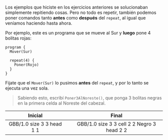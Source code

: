 Los ejemplos que hiciste en los ejercicios anteriores se solucionaban simplemente repitiendo cosas. Pero no todo es repetir, también podemos poner comandos tanto **antes** como **después** del `repeat`, al igual que veníamos haciendo hasta ahora.

Por ejemplo, este es un programa que se mueve al Sur y **luego** pone 4 bolitas rojas:

```gobstones
program {
  Mover(Sur)

  repeat(4) {
    Poner(Rojo)
  }
}
```

Fijate que el `Mover(Sur)` lo pusimos **antes** del `repeat`, y por lo tanto se ejecuta una vez sola.

> Sabiendo esto, escribí `Poner3AlNoreste()`, que ponga 3 bolitas negras en la primera celda al Noreste del cabezal.

<table class= "table" style="width:100%">
  <thead>
  <tr>
    <th style="text-align: center">Inicial</th>
    <th style="text-align: center"></th> 
    <th style="text-align: center">Final</th>
  </tr>
  </thead>
  <tbody>
  <tr>
    <td style="text-align: center">  
      <gs-board>
        GBB/1.0
        size 3 3
        head 1 1
      </gs-board>
    </td>
    <td style="text-align: center"><i class="fa fa-arrow-right"></i></td> 
    <td style="text-align: center">
      <gs-board>
        GBB/1.0
        size 3 3
        cell 2 2 Negro 3
        head 2 2
      </gs-board>
    </td>
  </tr>
  <tbody>
</table>